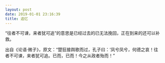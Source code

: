 ```yaml
---
layout: post
date: 2019-01-01 23:16:39
title: 追忆
---
```

“往者不可谏，来者犹可追”的意思是已经过去的已无法挽回，正在到来的还可以补救。

出自《论语·微子》，原文：“楚狂接舆歌而过，孔子曰：‘凤兮凤兮，何德之哀！往者不可谏，来者犹可追。已而，已而！今之从政者殆而！”
